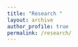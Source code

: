 ```yaml
---
title: "Research "
layout: archive
author_profile: true
permalink: /research/
---
```

<!-- 5. Articles? or News

	•	Insights: Share articles or thoughts on industry trends, your work process, or personal reflections.
	•	Updates: Keep visitors informed about your latest projects, achievements, or events you’re attending. -->
